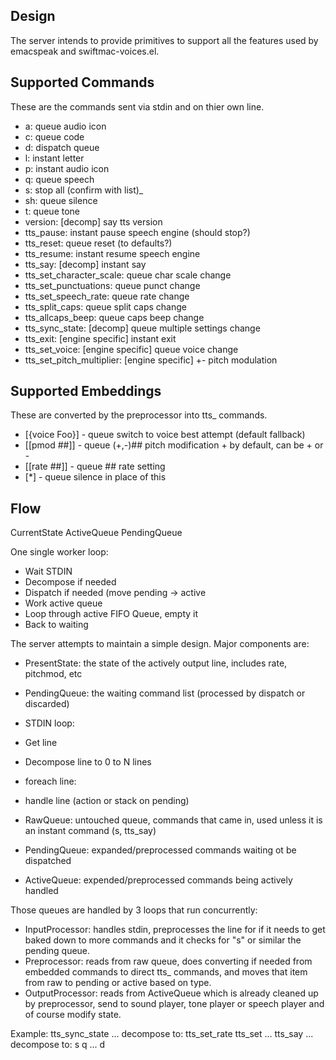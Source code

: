 ## Design

The server intends to provide primitives to support all the features used by
emacspeak and swiftmac-voices.el.

## Supported Commands

These are the commands sent via stdin and on thier own line.

- a: queue audio icon
- c: queue code
- d: dispatch queue
- l: instant letter
- p: instant audio icon
- q: queue speech
- s: stop all (confirm with list)_
- sh: queue silence
- t: queue tone
- version: [decomp] say tts version
- tts_pause: instant pause speech engine (should stop?)
- tts_reset: queue reset (to defaults?)
- tts_resume: instant resume speech engine
- tts_say: [decomp] instant say
- tts_set_character_scale: queue char scale change
- tts_set_punctuations: queue punct change
- tts_set_speech_rate: queue rate change
- tts_split_caps: queue split caps change
- tts_allcaps_beep: queue caps beep change
- tts_sync_state: [decomp] queue multiple settings change
- tts_exit: [engine specific] instant exit
- tts_set_voice: [engine specific] queue voice change
- tts_set_pitch_multiplier: [engine specific] +- pitch modulation


## Supported Embeddings

These are converted by the preprocessor into tts_ commands.

- [{voice Foo}] - queue switch to voice best attempt (default fallback)
- [[pmod ##]] - queue (+,-)## pitch modification + by default, can be + or -
- [[rate ##]] - queue ## rate setting
- [*] - queue silence in place of this


## Flow

CurrentState
ActiveQueue 
PendingQueue

One single worker loop:

- Wait STDIN
- Decompose if needed
- Dispatch if needed (move pending -> active
- Work active queue
- Loop through active FIFO Queue, empty it 
- Back to waiting


The server attempts to maintain a simple design.  Major components are:

- PresentState: the state of the actively output line, includes rate, pitchmod,
  etc
- PendingQueue: the waiting command list (processed by dispatch or discarded)

- STDIN loop:
 - Get line
 - Decompose line to 0 to N lines
 - foreach line:
  - handle line (action or stack on pending)

- RawQueue: untouched queue, commands that came in, used unless it is an instant
  command (s, tts_say)
- PendingQueue: expanded/preprocessed commands waiting ot be dispatched
- ActiveQueue: expended/preprocessed commands being actively handled

Those queues are handled by 3 loops that run concurrently:
- InputProcessor: handles stdin, preprocesses the line for if it needs to get
  baked down to more commands and it checks for "s" or similar the pending
  queue.
- Preprocessor: reads from raw queue, does converting if needed from embedded
  commands to direct tts_ commands, and moves that item from raw to pending or
  active based on type.
- OutputProcessor: reads from ActiveQueue which is already cleaned up by
  preprocessor, send to sound player, tone player or speech player and of course
  modify state.

Example: tts_sync_state ...  decompose to: tts_set_rate tts_set ...  tts_say ...
 decompose to: s q ...  d
 
